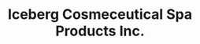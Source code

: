 ---
title: "Iceberg Cosmeceutical Spa Products Inc."
url: /st-johns/iceberg-cosmeceutical-spa-products-inc/
shop: beauty
---